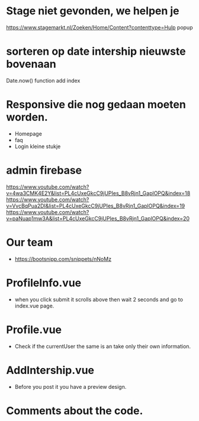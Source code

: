 # Stage niet gevonden, we helpen je
  https://www.stagemarkt.nl/Zoeken/Home/Content?contenttype=Hulp
  popup 

# sorteren op date intership nieuwste bovenaan
  Date.now() function add index

# Responsive die nog gedaan moeten worden.
  - Homepage
  - faq
  - Login kleine stukje

# admin firebase
  https://www.youtube.com/watch?v=4wa3CMK4E2Y&list=PL4cUxeGkcC9jUPIes_B8vRjn1_GaplOPQ&index=18
  https://www.youtube.com/watch?v=VvcBqPua2DI&list=PL4cUxeGkcC9jUPIes_B8vRjn1_GaplOPQ&index=19
  https://www.youtube.com/watch?v=paNuap1mw3A&list=PL4cUxeGkcC9jUPIes_B8vRjn1_GaplOPQ&index=20


# Our team
  - https://bootsnipp.com/snippets/nNoMz

# ProfileInfo.vue
  - when you click submit it scrolls above then wait 2 seconds and go to index.vue page.

# Profile.vue
  - Check if the currentUser the same is an take only their own information.

# AddIntership.vue
  - Before you post it you have a preview design.

# Comments about the code.